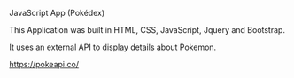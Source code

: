JavaScript App (Pokédex)

This Application was built in HTML, CSS, JavaScript, Jquery and Bootstrap.

It uses an external API to display details about Pokemon.

https://pokeapi.co/